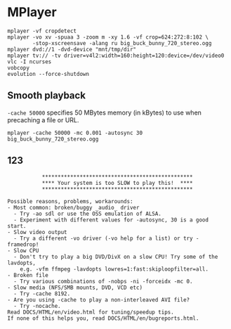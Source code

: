 <!-- -*- coding: utf-8-unix; -*-
     Danil Kutkevich's reference cards <http://kutkevich.org/rc>.
     Copyright (C) 2007, 2008, 2009,
     2010 Danil Kutkevich <http://danil.kutkevich.org>

     This reference cards is licensed under the Creative Commons
     Attribution-Share Alike 3.0 Unported License. To view a copy of this
     license, see the COPYING file or visit
     <http://creativecommons.org/licenses/by-sa/3.0/> or send a letter to
     Creative Commons, 171 Second Street, Suite 300, San Francisco,
     California, 94105, USA. -->

MPlayer
=======

    mplayer -vf cropdetect
    mplayer -vo xv -spuaa 3 -zoom m -xy 1.6 -vf crop=624:272:8:102 \
            -stop-xscreensave -alang ru big_buck_bunny_720_stereo.ogg
    mplayer dvd://1 -dvd-device "mnt/tmp/dir"
    mplayer tv:// -tv driver=v4l2:width=160:height=120:device=/dev/video0
    vlc -I ncurses
    vobcopy
    evolution --force-shutdown

Smooth playback
---------------

`-cache 50000` specifies 50 MBytes memory (in kBytes) to use when
precaching a file or URL.

    mplayer -cache 50000 -mc 0.001 -autosync 30 big_buck_bunny_720_stereo.ogg

[Smooth playback]: http://freshmeat.net/articles/fine-tuning-mplayer

123
---

               ************************************************
               **** Your system is too SLOW to play this!  ****
               ************************************************

    Possible reasons, problems, workarounds:
    - Most common: broken/buggy _audio_ driver
      - Try -ao sdl or use the OSS emulation of ALSA.
      - Experiment with different values for -autosync, 30 is a good start.
    - Slow video output
      - Try a different -vo driver (-vo help for a list) or try -framedrop!
    - Slow CPU
      - Don't try to play a big DVD/DivX on a slow CPU! Try some of the lavdopts,
        e.g. -vfm ffmpeg -lavdopts lowres=1:fast:skiploopfilter=all.
    - Broken file
      - Try various combinations of -nobps -ni -forceidx -mc 0.
    - Slow media (NFS/SMB mounts, DVD, VCD etc)
      - Try -cache 8192.
    - Are you using -cache to play a non-interleaved AVI file?
      - Try -nocache.
    Read DOCS/HTML/en/video.html for tuning/speedup tips.
    If none of this helps you, read DOCS/HTML/en/bugreports.html.
